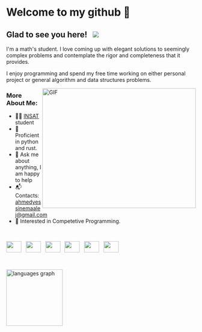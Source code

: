 # Welcome to my github 👋


## Glad to see you here! &nbsp; ![](https://api.visitorbadge.io/api/VisitorHit?user=ahmedyassinemaalej&repo=ahmedyassinemaalej&countColor=%237B1E7A&style=plastic&labelStyle=upper&label=visits)

I'm a math's student. I love coming up with elegant solutions to seemingly complex problems and contemplate the rigor and completeness that it provides.

I enjoy programming and spend my free time working on either personal project or general algorithm and data structures problems. 

<img align="right" alt="GIF" src="https://github.com/MohamedTaherMaalej1/MohamedTaherMaalej1/blob/main/coding.gif" width="408" height="318" />

### More About Me:

- 👨‍🎓 [INSAT](https://insat.rnu.tn/) student 
- 💪 Proficient in python and rust.
- 💬 Ask me about anything, I am happy to help
- 📬 Contacts: [ahmedyessinemaalej@gmail.com](mailto:ahmedyessinemaalej@gmail.com)
- 🧠 Interested in Competetive Programming.

&nbsp;&nbsp;&nbsp;

<a href="https://www.linkedin.com/in/ahmedyassinemaalej/" target="_blank"><img align="center" src="https://raw.githubusercontent.com/rahuldkjain/github-profile-readme-generator/master/src/images/icons/Social/linked-in-alt.svg" height="30"   width="40" /></a>
&nbsp;
<a href="https://www.facebook.com/maalej.ahmedyassine" target="_blank"><img align="center" src="https://raw.githubusercontent.com/rahuldkjain/github-profile-readme-generator/master/src/images/icons/Social/facebook.svg" height="30" width="40" /></a>
&nbsp;
<a href="https://codeforces.com/profile/maalejaym" target="_blank"><img align="center" src="https://raw.githubusercontent.com/rahuldkjain/github-profile-readme-generator/master/src/images/icons/Social/codeforces.svg" height="30" width="40" /></a>
&nbsp;
<a href="https://leetcode.com/AYM123/" target="_blank"><img align="center" src="https://raw.githubusercontent.com/rahuldkjain/github-profile-readme-generator/master/src/images/icons/Social/leet-code.svg" height="30" width="40" /></a>
&nbsp;
<a href="https://stackoverflow.com/users/21246428/ahmed-yessine-maalej" target="_blank"><img align="center" src="https://raw.githubusercontent.com/rahuldkjain/github-profile-readme-generator/master/src/images/icons/Social/stack-overflow.svg" height="30" width="40" /></a>
&nbsp;
<a href="https://www.hackerrank.com/maalejaym" target="_blank"><img align="center" src="https://raw.githubusercontent.com/rahuldkjain/github-profile-readme-generator/master/src/images/icons/Social/hackerrank.svg" height="30" width="40" /></a>

&nbsp;&nbsp;&nbsp;

<img src="https://github-readme-stats.vercel.app/api/top-langs?username=AhmedYassineMaalej&locale=en&hide_title=false&layout=compact&card_width=320&langs_count=5&theme=dracula&hide_border=true" height="150" alt="languages graph"  />


<!--
**Ahmed-Yessine-Maalej/Ahmed-Yessine-Maalej** is a ✨ _special_ ✨ repository because its `README.md` (this file) appears on your GitHub profile.

Here are some ideas to get you started:

- 🔭 I’m currently working on ...
- 🌱 I’m currently learning ...
- 👯 I’m looking to collaborate on ...
- 🤔 I’m looking for help with ...
- 💬 Ask me about ...
- 📫 How to reach me: ...
- 😄 Pronouns: ...
- ⚡ Fun fact: ...
-->
